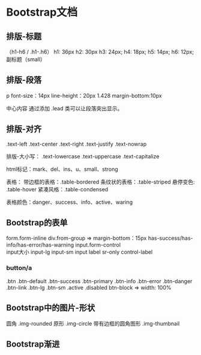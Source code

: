 # Bootstrap文档

## 排版-标题

（h1-h6 / .h1-.h6）
  h1: 36px
  h2: 30px
  h3: 24px;
  h4: 18px;
  h5: 14px;
  h6: 12px;
副标题（small）

## 排版-段落

p
font-size：14px
line-height：20px 1.428
margin-bottom:10px

中心内容 通过添加 .lead 类可以让段落突出显示。

## 排版-对齐

.text-left
.text-center
.text-right
.text-justify
.text-nowrap

排版-大小写：
.text-lowercase
.text-uppercase
.text-capitalize

html标记：mark、del、ins、u、small、strong


表格：
带边框的表格：.table-bordered
条纹状的表格：.table-striped
悬停变色: .table-hover
紧凑风格：.table-condensed

表格颜色：danger、success、info、active、waring

## Bootstrap的表单

form.form-inline
div.from-group => margin-bottom：15px   has-success/has-info/has-error/has-warning
input.form-control  
input大小 input-lg input-sm
input
label sr-only   control-label

###  button/a

.btn .btn-default .btn-success .btn-primary .btn-info .btn-error .btn-danger .btn-link
.btn-lg .btn-sm
.active .disabled
btn-block => width: 100%

## Bootstrap中的图片-形状

圆角 .img-rounded
原形 .img-circle
带有边框的圆角图形 .img-thumbnail
 
## Bootstrap渐进
